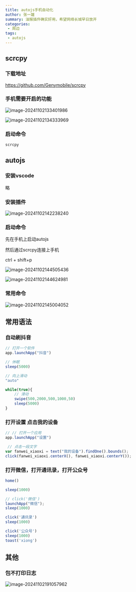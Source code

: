 ```yaml
---
title: autojs手机自动化
author: 张一雄
summary: 油猴插件确实好用，希望网络长城早日放开
categories:
 - 周边
tags:
 - autojs
---
```


## scrcpy

### 下载地址

https://github.com/Genymobile/scrcpy

### 手机需要开启的功能

![image-20241102133401986](https://img.myfox.fun/img/image-20241102133401986.png)

![image-20241102134333969](https://img.myfox.fun/img/image-20241102134333969.png)

### 启动命令

```sh
scrcpy
```

## autojs

### 安装vscode

略

### 安装插件

![image-20241102142238240](https://img.myfox.fun/img/image-20241102142238240.png)

### 启动命令

先在手机上启动autojs

然后通过scrcpy连接上手机

ctrl + shift+p

![image-20241102144505436](https://img.myfox.fun/img/image-20241102144505436.png)

![image-20241102144624981](https://img.myfox.fun/img/image-20241102144624981.png)

### 常用命令

![image-20241102145004052](https://img.myfox.fun/img/image-20241102145004052.png)

## 常用语法

### 自动刷抖音

```js
// 打开一个软件
app.launchApp("抖音")

// 休眠
sleep(5000)

// 向上滑动
"auto"

while(true){
    // 滑动
    swipe(500,2000,500,1000,50)
    sleep(5000)
}
```

### 打开设置  点击我的设备

```js
// // 打开一个应用
app.launchApp("设置") 

 // 点击一段文字
var fanwei_xiaoxi = text("我的设备").findOne().bounds(); 
click(fanwei_xiaoxi.centerX(), fanwei_xiaoxi.centerY());
```

### 打开微信，打开通讯录，打开公众号

```js
home()

sleep(1000)

// click('微信')
launchApp("微信");  
sleep(1000)

click('通讯录')
sleep(1000)

click('公众号')
sleep(1000)
toast('xiong')
```

## 其他

### 包不打印日志

![image-20241102191057962](https://img.myfox.fun/img/image-20241102191057962.png)
